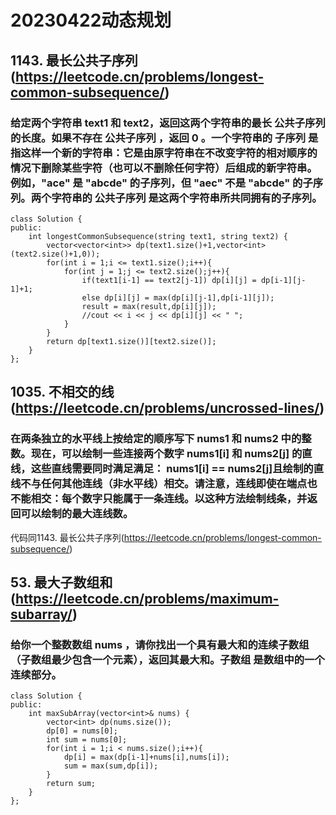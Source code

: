 # 20230422动态规划
## 1143. 最长公共子序列(https://leetcode.cn/problems/longest-common-subsequence/)
### 给定两个字符串 text1 和 text2，返回这两个字符串的最长 公共子序列 的长度。如果不存在 公共子序列 ，返回 0 。一个字符串的 子序列 是指这样一个新的字符串：它是由原字符串在不改变字符的相对顺序的情况下删除某些字符（也可以不删除任何字符）后组成的新字符串。例如，"ace" 是 "abcde" 的子序列，但 "aec" 不是 "abcde" 的子序列。两个字符串的 公共子序列 是这两个字符串所共同拥有的子序列。
```
class Solution {
public:
    int longestCommonSubsequence(string text1, string text2) {
        vector<vector<int>> dp(text1.size()+1,vector<int>(text2.size()+1,0));
        for(int i = 1;i <= text1.size();i++){
            for(int j = 1;j <= text2.size();j++){
                if(text1[i-1] == text2[j-1]) dp[i][j] = dp[i-1][j-1]+1;
                else dp[i][j] = max(dp[i][j-1],dp[i-1][j]);
                result = max(result,dp[i][j]);
                //cout << i << j << dp[i][j] << " ";
            }
        } 
        return dp[text1.size()][text2.size()];
    }
};
```
## 1035. 不相交的线(https://leetcode.cn/problems/uncrossed-lines/)
### 在两条独立的水平线上按给定的顺序写下 nums1 和 nums2 中的整数。现在，可以绘制一些连接两个数字 nums1[i] 和 nums2[j] 的直线，这些直线需要同时满足满足： nums1[i] == nums2[j]且绘制的直线不与任何其他连线（非水平线）相交。请注意，连线即使在端点也不能相交：每个数字只能属于一条连线。以这种方法绘制线条，并返回可以绘制的最大连线数。
代码同1143. 最长公共子序列(https://leetcode.cn/problems/longest-common-subsequence/)
## 53. 最大子数组和(https://leetcode.cn/problems/maximum-subarray/)
### 给你一个整数数组 nums ，请你找出一个具有最大和的连续子数组（子数组最少包含一个元素），返回其最大和。子数组 是数组中的一个连续部分。
```
class Solution {
public:
    int maxSubArray(vector<int>& nums) {
        vector<int> dp(nums.size());
        dp[0] = nums[0];
        int sum = nums[0];
        for(int i = 1;i < nums.size();i++){
            dp[i] = max(dp[i-1]+nums[i],nums[i]);
            sum = max(sum,dp[i]);
        }
        return sum;
    }
};
```